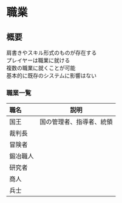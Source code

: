 # 職業
## 概要
肩書きやスキル形式のものが存在する<br>
プレイヤーは職業に就ける<br>
複数の職業に就くことが可能<br>
基本的に既存のシステムに影響はない
### 職業一覧
|職名|説明|
|:---|:---:|
|国王|国の管理者、指導者、統領|
|裁判長||
|冒険者||
|鍛冶職人||
|研究者||
|商人||
|兵士||